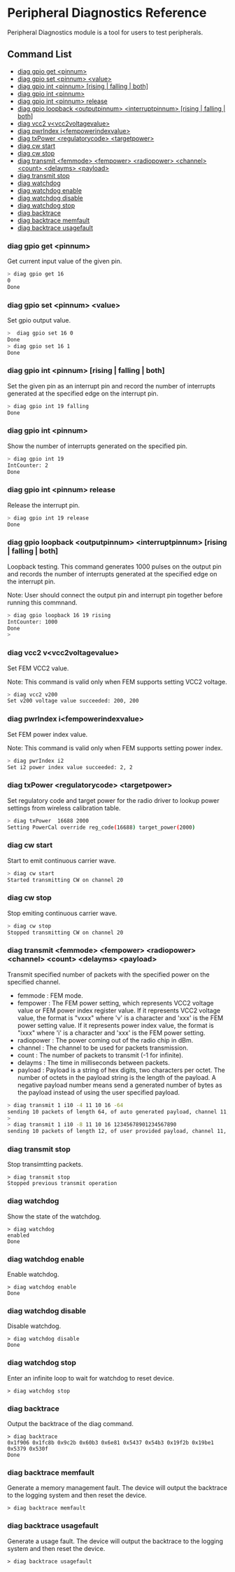 # Peripheral Diagnostics Reference

Peripheral Diagnostics module is a tool for users to test peripherals.

## Command List

* [diag gpio get \<pinnum\>](#diag-gpio-get-pinnum)
* [diag gpio set \<pinnum\> \<value\>](#diag-gpio-set-pinnum-value)
* [diag gpio int \<pinnum\> \[rising | falling | both\]](#diag-gpio-int-pinnum-rising-falling-both)
* [diag gpio int \<pinnum\>](#diag-gpio-int-pinnum)
* [diag gpio int \<pinnum\> release](#diag-gpio-int-pinnum-release)
* [diag gpio loopback \<outputpinnum\> \<interruptpinnum\> \[rising | falling | both\]](#diag-gpio-loopback-outputpinnum-interruptpinnum-rising-falling-both)
* [diag vcc2 v\<vcc2voltagevalue\>](#diag-vcc2-vvcc2voltagevalue)
* [diag pwrIndex i\<fempowerindexvalue\> ](#diag-pwrindex-ifempowerindexvalue)
* [diag txPower \<regulatorycode\> \<targetpower\>](#diag-txpower-regulatorycode-targetpower)
* [diag cw start](#diag-cw-start)
* [diag cw stop](#diag-cw-stop)
* [diag transmit \<femmode\> \<fempower\> \<radiopower\> \<channel\> \<count\> \<delayms\> \<payload\>](#diag-transmit-femmode-fempower-radiopower-channel-count-delayms-payload)
* [diag transmit stop](#diag-transmit-stop)
* [diag watchdog](#diag-watchdog)
* [diag watchdog enable](#diag-watchdog-enable)
* [diag watchdog disable](#diag-watchdog-disable)
* [diag watchdog stop](#diag-watchdog-stop)
* [diag backtrace](#diag-backtrace)
* [diag backtrace memfault](#diag-backtrace-memfault)
* [diag backtrace usagefault](#diag-backtrace-usagefault)

### diag gpio get \<pinnum\>
Get current input value of the given pin.
```bash
> diag gpio get 16
0
Done
```

### diag gpio set \<pinnum\> \<value\>
Set gpio output value.
```bash
>  diag gpio set 16 0
Done
> diag gpio set 16 1
Done
```

### diag gpio int \<pinnum\> \[rising | falling | both\]
Set the given pin as an interrupt pin and record the number of interrupts generated at the specified edge on the interrupt pin.
```bash
> diag gpio int 19 falling
Done
```

### diag gpio int \<pinnum\>
Show the number of interrupts generated on the specified pin.
```bash
> diag gpio int 19
IntCounter: 2
Done
```

### diag gpio int \<pinnum\> release
Release the interrupt pin.
```bash
> diag gpio int 19 release
Done
```

### diag gpio loopback \<outputpinnum\> \<interruptpinnum\> \[rising | falling | both\]
Loopback testing. This command generates 1000 pulses on the output pin and records the number of interrupts generated
at the specified edge on the interrupt pin.

Note: User should connect the output pin and interrupt pin together before running this commnand.
```bash
> diag gpio loopback 16 19 rising
IntCounter: 1000
Done
>
```

### diag vcc2 v\<vcc2voltagevalue\>
Set FEM VCC2 value.

Note: This command is valid only when FEM supports setting VCC2 voltage.

```bash
> diag vcc2 v200
Set v200 voltage value succeeded: 200, 200
```

### diag pwrIndex i\<fempowerindexvalue\>
Set FEM power index value.

Note: This command is valid only when FEM supports setting power index.
```bash
> diag pwrIndex i2
Set i2 power index value succeeded: 2, 2
```

### diag txPower \<regulatorycode\> \<targetpower\>
Set regulatory code and target power for the radio driver to lookup power settings from wireless calibration table.
```bash
> diag txPower  16688 2000
Setting PowerCal override reg_code(16688) target_power(2000)
```

### diag cw start
Start to emit continuous carrier wave.
```bash
> diag cw start
Started transmitting CW on channel 20
```

### diag cw stop
Stop emiting continuous carrier wave.
```bash
> diag cw stop
Stopped transmitting CW on channel 20
```

### diag transmit \<femmode\> \<fempower\> \<radiopower\> \<channel\> \<count\> \<delayms\> \<payload\>
Transmit specified number of packets with the specified power on the specified channel.

- femmode : FEM mode.
- fempower : The FEM power setting, which represents VCC2 voltage value or FEM power index register value. If it represents VCC2 voltage value, the format is "vxxx" where 'v' is a character and 'xxx' is the FEM power setting value. If it represents power index value, the format is "ixxx" where 'i' is a character and 'xxx' is the FEM power setting.
- radiopower : The power coming out of the radio chip in dBm.
- channel : The channel to be used for packets transmission.
- count : The number of packets to transmit (-1 for infinite).
- delayms : The time in milliseconds between packets.
- payload : Payload is a string of hex digits, two characters per octet. The number of octets in the payload string is the length of the payload. A negative payload number means send a generated number of bytes as the payload instead of using the user specified payload.

```bash
> diag transmit 1 i10 -4 11 10 16 -64
sending 10 packets of length 64, of auto generated payload, channel 11, with delay of 16 ms
>
> diag transmit 1 i10 -8 11 10 16 12345678901234567890
sending 10 packets of length 12, of user provided payload, channel 11, with delay of 16 ms
```

### diag transmit stop
Stop transimtting packets.
```
> diag transmit stop
Stopped previous transmit operation
```

### diag watchdog
Show the state of the watchdog.
```
> diag watchdog
enabled
Done
```

### diag watchdog enable
Enable watchdog.
```
> diag watchdog enable
Done
```

### diag watchdog disable
Disable watchdog.
```
> diag watchdog disable
Done
```

### diag watchdog stop
Enter an infinite loop to wait for watchdog to reset device.
```
> diag watchdog stop
```

### diag backtrace
Output the backtrace of the diag command.
```
> diag backtrace
0x1f906 0x1fc8b 0x9c2b 0x60b3 0x6e81 0x5437 0x54b3 0x19f2b 0x19be1 0x5379 0x530f
Done
```

### diag backtrace memfault
Generate a memory management fault. The device will output the backtrace to the logging system and then reset the device.
```
> diag backtrace memfault
```

### diag backtrace usagefault
Generate a usage fault. The device will output the backtrace to the logging system and then reset the device.

```
> diag backtrace usagefault
```
